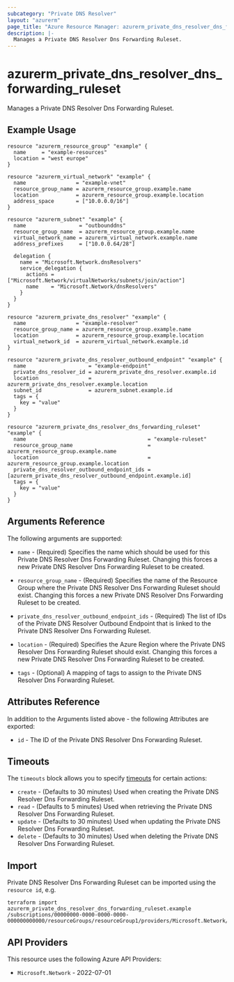 ```yaml
---
subcategory: "Private DNS Resolver"
layout: "azurerm"
page_title: "Azure Resource Manager: azurerm_private_dns_resolver_dns_forwarding_ruleset"
description: |-
  Manages a Private DNS Resolver Dns Forwarding Ruleset.
---
```


# azurerm_private_dns_resolver_dns_forwarding_ruleset

Manages a Private DNS Resolver Dns Forwarding Ruleset.

## Example Usage

```hcl
resource "azurerm_resource_group" "example" {
  name     = "example-resources"
  location = "west europe"
}

resource "azurerm_virtual_network" "example" {
  name                = "example-vnet"
  resource_group_name = azurerm_resource_group.example.name
  location            = azurerm_resource_group.example.location
  address_space       = ["10.0.0.0/16"]
}

resource "azurerm_subnet" "example" {
  name                 = "outbounddns"
  resource_group_name  = azurerm_resource_group.example.name
  virtual_network_name = azurerm_virtual_network.example.name
  address_prefixes     = ["10.0.0.64/28"]

  delegation {
    name = "Microsoft.Network.dnsResolvers"
    service_delegation {
      actions = ["Microsoft.Network/virtualNetworks/subnets/join/action"]
      name    = "Microsoft.Network/dnsResolvers"
    }
  }
}

resource "azurerm_private_dns_resolver" "example" {
  name                = "example-resolver"
  resource_group_name = azurerm_resource_group.example.name
  location            = azurerm_resource_group.example.location
  virtual_network_id  = azurerm_virtual_network.example.id
}

resource "azurerm_private_dns_resolver_outbound_endpoint" "example" {
  name                    = "example-endpoint"
  private_dns_resolver_id = azurerm_private_dns_resolver.example.id
  location                = azurerm_private_dns_resolver.example.location
  subnet_id               = azurerm_subnet.example.id
  tags = {
    key = "value"
  }
}

resource "azurerm_private_dns_resolver_dns_forwarding_ruleset" "example" {
  name                                       = "example-ruleset"
  resource_group_name                        = azurerm_resource_group.example.name
  location                                   = azurerm_resource_group.example.location
  private_dns_resolver_outbound_endpoint_ids = [azurerm_private_dns_resolver_outbound_endpoint.example.id]
  tags = {
    key = "value"
  }
}
```

## Arguments Reference

The following arguments are supported:

* `name` - (Required) Specifies the name which should be used for this Private DNS Resolver Dns Forwarding Ruleset. Changing this forces a new Private DNS Resolver Dns Forwarding Ruleset to be created.

* `resource_group_name` - (Required) Specifies the name of the Resource Group where the Private DNS Resolver Dns Forwarding Ruleset should exist. Changing this forces a new Private DNS Resolver Dns Forwarding Ruleset to be created.

* `private_dns_resolver_outbound_endpoint_ids` - (Required) The list of IDs of the Private DNS Resolver Outbound Endpoint that is linked to the Private DNS Resolver Dns Forwarding Ruleset.

* `location` - (Required) Specifies the Azure Region where the Private DNS Resolver Dns Forwarding Ruleset should exist. Changing this forces a new Private DNS Resolver Dns Forwarding Ruleset to be created.

* `tags` - (Optional) A mapping of tags to assign to the Private DNS Resolver Dns Forwarding Ruleset.

## Attributes Reference

In addition to the Arguments listed above - the following Attributes are exported:

* `id` - The ID of the Private DNS Resolver Dns Forwarding Ruleset.

## Timeouts

The `timeouts` block allows you to specify [timeouts](https://developer.hashicorp.com/terraform/language/resources/configure#define-operation-timeouts) for certain actions:

* `create` - (Defaults to 30 minutes) Used when creating the Private DNS Resolver Dns Forwarding Ruleset.
* `read` - (Defaults to 5 minutes) Used when retrieving the Private DNS Resolver Dns Forwarding Ruleset.
* `update` - (Defaults to 30 minutes) Used when updating the Private DNS Resolver Dns Forwarding Ruleset.
* `delete` - (Defaults to 30 minutes) Used when deleting the Private DNS Resolver Dns Forwarding Ruleset.

## Import

Private DNS Resolver Dns Forwarding Ruleset can be imported using the `resource id`, e.g.

```shell
terraform import azurerm_private_dns_resolver_dns_forwarding_ruleset.example /subscriptions/00000000-0000-0000-0000-000000000000/resourceGroups/resourceGroup1/providers/Microsoft.Network/dnsForwardingRulesets/dnsForwardingRuleset1
```

## API Providers
<!-- This section is generated, changes will be overwritten -->
This resource uses the following Azure API Providers:

* `Microsoft.Network` - 2022-07-01
